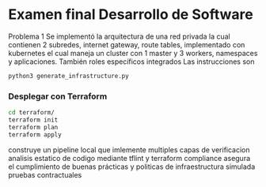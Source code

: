 # Examen final Desarrollo de Software

Problema 1
Se implementó la arquitectura de una red privada la cual contienen 2 subredes, internet gateway, route tables, implementado con kubernetes el cual maneja un cluster con 1 master y 3 workers, namespaces y aplicaciones. También roles específicos integrados
Las instrucciones son
```bash
python3 generate_infrastructure.py
```

### Desplegar con Terraform
```bash
cd terraform/
terraform init
terraform plan
terraform apply
```
construye un pipeline local que imlemente multiples capas de verificacion
analisis estatico de codigo mediante tflint y terraform compliance asegura el cumplimiento de buenas prácticas y politicas de infraestructura simulada
pruebas contractuales
